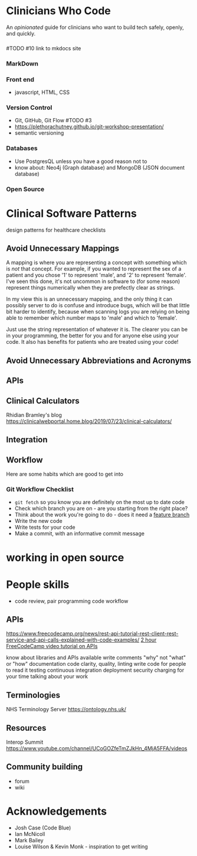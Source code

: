 # Clinicians Who Code

An _opinionated_ guide for clinicians who want to build tech safely, openly, and quickly.

###
#TODO #10 link to mkdocs site

### MarkDown

### Front end

- javascript, HTML, CSS

### Version Control

- Git, GitHub, Git Flow
#TODO #3
- https://plethorachutney.github.io/git-workshop-presentation/
- semantic versioning

### Databases

- Use PostgresQL unless you have a good reason not to
- know about: Neo4j (Graph database) and MongoDB (JSON document database)

### Open Source

# Clinical Software Patterns

design patterns for healthcare
checklists

## Avoid Unnecessary Mappings

A mapping is where you are representing a concept with something which is _not_ that concept. For example, if you wanted to represent the sex of a patient and you chose '1' to represent 'male', and '2' to represent 'female'. I've seen this done, it's not uncommon in software to (for some reason) represent things numerically when they are prefectly clear as strings.

In my view this is an unnecessary mapping, and the only thing it can possibly server to do is confuse and introduce bugs, which will be that little bit harder to identify, because when scanning logs you are relying on being able to remember which number maps to 'male' and which to 'female'.

Just use the string representation of whatever it is. The clearer you can be in your programming, the better for you and for anyone else using your code. It also has benefits for patients who are treated using your code!

## Avoid Unnecessary Abbreviations and Acronyms

## APIs

## Clinical Calculators

Rhidian Bramley's blog https://clinicalwebportal.home.blog/2019/07/23/clinical-calculators/

## Integration

## Workflow

Here are some habits which are good to get into

### Git Workflow Checklist

- `git fetch` so you know you are definitely on the most up to date code
- Check which branch you are on - are you starting from the right place?
- Think about the work you're going to do - does it need a [feature branch](link)
- Write the new code
- Write tests for your code
- Make a commit, with an informative commit message

# working in open source

# People skills

- code review, pair programming
  code workflow

## APIs

https://www.freecodecamp.org/news/rest-api-tutorial-rest-client-rest-service-and-api-calls-explained-with-code-examples/
[2 hour FreeCodeCamp video tutorial on APIs](https://www.youtube.com/watch?v=GZvSYJDk-us)

know about libraries and APIs available
write comments "why" not "what" or "how"
documentation
code clarity, quality, linting
write code for people to read it
testing
continuous integration
deployment
security
charging for your time
talking about your work

## Terminologies

NHS Terminology Server https://ontology.nhs.uk/

## Resources

Interop Summit https://www.youtube.com/channel/UCoGOZfeTmZJkHn_4MjA5FFA/videos

## Community building

- forum
- wiki

# Acknowledgements

- Josh Case (Code Blue)
- Ian McNicoll
- Mark Bailey
- Louise Wilson & Kevin Monk - inspiration to get writing
